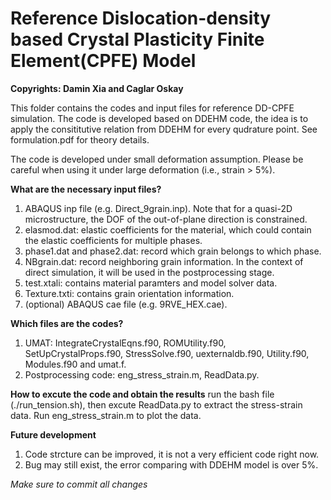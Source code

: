# Reference Dislocation-density based Crystal Plasticity Finite Element(CPFE) Model
**Copyrights: Damin Xia and Caglar Oskay**

This folder contains the codes and input files for reference DD-CPFE simulation. The code is developed based on DDEHM code, the idea is to apply the consititutive relation from DDEHM for every qudrature point. See formulation.pdf for theory details.

The code is developed under small deformation assumption. Please be careful when using it under large deformation (i.e., strain > 5%).

**What are the necessary input files?**
1. ABAQUS inp file (e.g. Direct_9grain.inp). Note that for a quasi-2D microstructure, the DOF of the out-of-plane direction is constrained.
2. elasmod.dat: elastic coefficients for the material, which could contain the elastic coefficients for multiple phases.
3. phase1.dat and phase2.dat: record which grain belongs to which phase.
4. NBgrain.dat: record neighboring grain information. In the context of direct simulation, it will be used in the postprocessing stage.
5. test.xtali: contains material paramters and model solver data.
6. Texture.txti: contains grain orientation information.
7. (optional) ABAQUS cae file (e.g. 9RVE_HEX.cae).

**Which files are the codes?**
1. UMAT: IntegrateCrystalEqns.f90, ROMUtility.f90, SetUpCrystalProps.f90, StressSolve.f90, uexternaldb.f90, Utility.f90, Modules.f90 and umat.f.
2. Postprocessing code: eng_stress_strain.m, ReadData.py.

**How to excute the code and obtain the results**
run the bash file (./run_tension.sh), then excute ReadData.py to extract the stress-strain data. Run eng_stress_strain.m to plot the data.

**Future development**
1. Code strcture can be improved, it is not a very efficient code right now.
2. Bug may still exist, the error comparing with DDEHM model is over 5%.

*Make sure to commit all changes*





